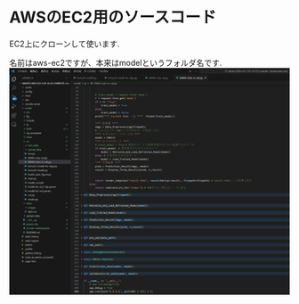 # AWSのEC2用のソースコード
EC2上にクローンして使います.

名前はaws-ec2ですが、本来はmodelというフォルダ名です.
<img src="public/images/vscode.png">
